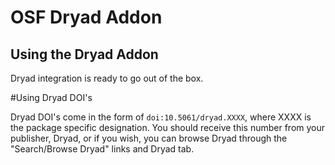 # OSF Dryad Addon

## Using the Dryad Addon

Dryad integration is ready to go out of the box.

#Using Dryad DOI's

Dryad DOI's come in the form of `doi:10.5061/dryad.XXXX`, where XXXX is the package specific designation. You should receive this number from your publisher, Dryad, or if you wish, you can browse Dryad through the "Search/Browse Dryad" links and Dryad tab.